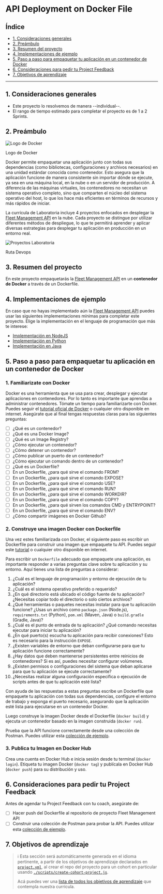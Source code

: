 # API Deployment on Docker File

## Índice

- [1. Consideraciones generales](#1-consideraciones-generales)
- [2. Preámbulo](#2-preámbulo)
- [3. Resumen del proyecto](#3-resumen-del-proyecto)
- [4. Implementaciones de ejemplo](#4-Implementaciones-de-ejemplo)
- [5. Paso a paso para empaquetar tu aplicación en un contenedor de Docker](#5-Paso-a-paso-para-empaquetar-tu-aplicación-en-un-contenedor-de-Docker)
- [6. Consideraciones para pedir tu Project Feedback](#6-Consideraciones-para-pedir-tu-Project-Feedback)
- [7. Objetivos de aprendizaje](#7-Objetivos-de-aprendizaje)

---

## 1. Consideraciones generales

- Este proyecto lo resolvemos de manera --individual--.
- El rango de tiempo estimado para completar el proyecto es de 1 a 2 Sprints.

## 2. Preámbulo

<img
src="https://github.com/user-attachments/assets/cc4938e0-3c1b-4f4f-9c5c-4a1b181681fa"
alt="Logo de Docker"
aria-describedby="docker-logo" />

<p id="docker-logo">
Logo de Docker
</p>

Docker permite empaquetar una aplicación junto con todas sus dependencias
(como bibliotecas, configuraciones y archivos necesarios) en una unidad
estándar conocida como contenedor. Esto asegura que la aplicación funcione
de manera consistente sin importar dónde se ejecute, ya sea en una máquina local,
en la nube o en un servidor de producción. A diferencia de las máquinas virtuales,
los contenedores no necesitan un sistema operativo completo, sino que comparten
el núcleo del sistema operativo del host, lo que los hace más eficientes en términos
de recursos y más rápidos de iniciar.

La currícula de Laboratoria incluye 4 proyectos enfocados en
desplegar la [Fleet Management API](../05-fleet-management-api/README.md)
en la nube. Cada proyecto se distingue por utilizar
diferentes métodos de despliegue, lo que te permitirá aprender y aplicar
diversas estrategias para desplegar tu aplicación en producción en un entorno real.

<img
src="https://github.com/user-attachments/assets/807d21eb-4f47-4b91-8441-a952192562f0"
alt="Proyectos Laboratoria"
aria-describedby="devops-projects-laboratoria" />

<p id="devops-projects-laboratoria">
Ruta Devops
</p>

## 3. Resumen del proyecto

En este proyecto empaquetarás la [Fleet Management API](../05-fleet-management-api/README.md)
en un **contenedor de Docker** a través de un Dockerfile.

## 4. Implementaciones de ejemplo

En caso que no hayas implementado aún la
[Fleet Management API](../05-fleet-management-api/README.md)
puedes usar las siguientes implementaciones mínimas para
completar este proyecto. Elige la implementación en el
lenguaje de programación que más te interese:

- [Implementación en NodeJS](https://github.com/Laboratoria/minimum-impl-fleet-management-api-nodejs)
- [Implementación en Python](https://github.com/Laboratoria/minimum-impl-fleet-management-api-python)
- [Implementación en Java](https://github.com/Laboratoria/minimum-impl-fleet-management-api-java)

## 5. Paso a paso para empaquetar tu aplicación en un contenedor de Docker

### 1. Familiarizate con Docker

Docker es una herramienta que se usa para crear, desplegar y ejecutar
aplicaciones en contenedores. Por lo tanto es importante
que aprendas a administrar contenedores. Tómate un tiempo
para familiarizarte con Docker. Puedes seguir el 
[tutorial oficial de Docker](https://www.docker.com/101-tutorial/) o cualquier
otro disponible en internet. Asegúrate que al final tengas respuestas
claras para las siguientes preguntas:

- [ ] ¿Qué es un contenedor?
- [ ] ¿Qué es una Docker Image?
- [ ] ¿Qué es un Image Registry?
- [ ] ¿Cómo ejecutar un contenedor?
- [ ] ¿Cómo detener un contenedor?
- [ ] ¿Cómo publicar un puerto de un contenedor?
- [ ] ¿Cómo ejecutar un comando dentro de un contenedor?
- [ ] ¿Qué es un Dockerfile?
- [ ] En un Dockerfile, ¿para qué sirve el comando FROM?
- [ ] En un Dockerfile, ¿para qué sirve el comando EXPOSE?
- [ ] En un Dockerfile, ¿para qué sirve el comando USE?
- [ ] En un Dockerfile, ¿para qué sirve el comando RUN?
- [ ] En un Dockerfile, ¿para qué sirve el comando WORKDIR?
- [ ] En un Dockerfile, ¿para qué sirve el comando COPY?
- [ ] En un Dockerfile, ¿para qué sirven los comandos CMD y ENTRYPOINT?
- [ ] En un Dockerfile, ¿para qué sirve el comando ENV?
- [ ] ¿Cómo compartir imágenes en Docker Github?

### 2. Construye una imagen Docker con Dockerfile

Una vez estes familiarizada con Docker, el siguiente paso es escribir
un Dockerfile para construir una imagen que empaquete tu API. Puedes seguir este 
[tutorial](https://medium.com/@anshita.bhasin/a-step-by-step-guide-to-create-dockerfile-9e3744d38d11)
o cualquier otro disponible en internet.

Para escribir un `Dockerfile` adecuado que empaquete una aplicación,
es importante responder a varias preguntas clave sobre tu aplicación y su entorno.
Aquí tienes una lista de preguntas a considerar:

1. ¿Cuál es el lenguaje de programación y entorno de ejecución de tu aplicación?
2. ¿Cuál es el sistema operativo preferido o requerido?
3. ¿En qué directorio está ubicado el código fuente de tu aplicación? ¿Necesitas
copiar todo el directorio o solo ciertos archivos?
4. ¿Qué herramientas o paquetes necesitas instalar para que tu aplicación funcione?
¿Usas un archivo como `package.json` (Node.js), `requirements.txt` (Python),
`pom.xml` (Maven, Java) o `build.gradle` (Gradle, Java)?
5. ¿Cuál es el punto de entrada de tu aplicación? ¿Qué comando necesitas ejecutar
para iniciar tu aplicación?
6. ¿En qué puerto(s) escucha tu aplicación para recibir conexiones? Esto es necesario
para la instrucción `EXPOSE`.
7. ¿Existen variables de entorno que deban configurarse para que tu aplicación
funcione correctamente?
8. ¿Hay datos que deben mantenerse persistentes entre reinicios de contenedores?
Si es así, puedes necesitar configurar volúmenes.
9. ¿Existen permisos o configuraciones del sistema que deban aplicarse para que tu
aplicación se ejecute correctamente?
10. ¿Necesitas realizar alguna configuración específica o ejecución de scripts antes
de que tu aplicación esté lista?

Con ayuda de las respuestas a estas preguntas escribe un Dockerfile que empaquete 
tu aplicación con todas sus dependencias, configure el entorno de trabajo y
exponga el puerto necesario, asegurando que la aplicación esté lista para
ejecutarse en un contenedor Docker.

Luego construye la imagen Docker desde el Dockerfile (`docker build`) y  ejecuta
un contenedor basado en la imagen construida (`docker run`).

Prueba que la API funcione correctamente desde una colección de Postman.
Puedes utilizar esta
[colección de ejemplo](https://github.com/Laboratoria/curriculum/tree/main/projects/05-fleet-management-api#7-testing).

### 3. Publica tu Imagen en Docker Hub

Crea una cuenta en Docker Hub e inicia sesión desde tu terminal (`docker login`).
Etiqueta tu imagen Docker (`docker tag`) y publícala en Docker Hub (`docker push`)
para su distribución y uso.

## 6. Consideraciones para pedir tu Project Feedback

Antes de agendar tu Project Feedback con tu coach, asegúrate de:

- [ ] Hacer push del Dockerfile al repositorio de proyecto Fleet Management API
- [ ] Construir una colección de Postman para probar la API.
Puedes utilizar esta
[colección de ejemplo](https://github.com/Laboratoria/curriculum/tree/main/projects/05-fleet-management-api#7-testing).

## 7. Objetivos de aprendizaje

> ℹ️ Esta sección será automáticamente generada en el idioma pertinente, a partir
> de los objetivos de aprendizaje declarados en [`project.yml`](./project.yml),
> al crear el repo del proyecto para un cohort en particular usando
> [`./scripts/create-cohort-project.js`](../../scripts#create-cohort-project-coaches).
>
> Acá puedes ver una [lista de todos los objetivos de aprendizaje](../../learning-objectives/data.yml)
> que contempla nuestra currícula.
